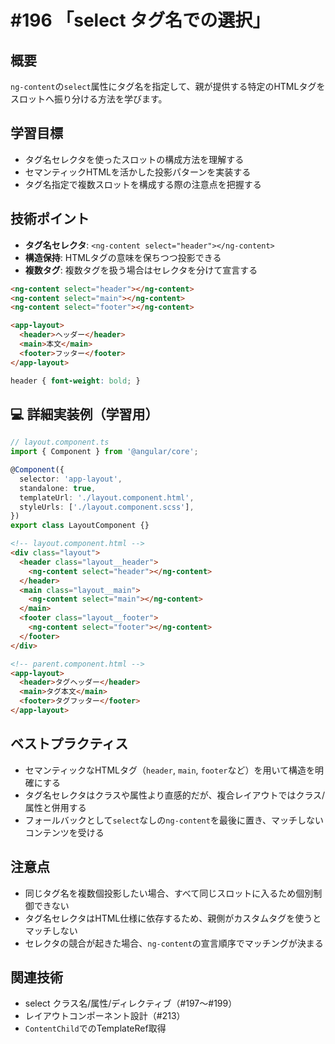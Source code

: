# #196 「select タグ名での選択」

## 概要
`ng-content`の`select`属性にタグ名を指定して、親が提供する特定のHTMLタグをスロットへ振り分ける方法を学びます。

## 学習目標
- タグ名セレクタを使ったスロットの構成方法を理解する
- セマンティックHTMLを活かした投影パターンを実装する
- タグ名指定で複数スロットを構成する際の注意点を把握する

## 技術ポイント
- **タグ名セレクタ**: `<ng-content select="header"></ng-content>`
- **構造保持**: HTMLタグの意味を保ちつつ投影できる
- **複数タグ**: 複数タグを扱う場合はセレクタを分けて宣言する

```html
<ng-content select="header"></ng-content>
<ng-content select="main"></ng-content>
<ng-content select="footer"></ng-content>
```

```html
<app-layout>
  <header>ヘッダー</header>
  <main>本文</main>
  <footer>フッター</footer>
</app-layout>
```

```scss
header { font-weight: bold; }
```

## 💻 詳細実装例（学習用）
```typescript
// layout.component.ts
import { Component } from '@angular/core';

@Component({
  selector: 'app-layout',
  standalone: true,
  templateUrl: './layout.component.html',
  styleUrls: ['./layout.component.scss'],
})
export class LayoutComponent {}
```

```html
<!-- layout.component.html -->
<div class="layout">
  <header class="layout__header">
    <ng-content select="header"></ng-content>
  </header>
  <main class="layout__main">
    <ng-content select="main"></ng-content>
  </main>
  <footer class="layout__footer">
    <ng-content select="footer"></ng-content>
  </footer>
</div>
```

```html
<!-- parent.component.html -->
<app-layout>
  <header>タグヘッダー</header>
  <main>タグ本文</main>
  <footer>タグフッター</footer>
</app-layout>
```

## ベストプラクティス
- セマンティックなHTMLタグ（`header`, `main`, `footer`など）を用いて構造を明確にする
- タグ名セレクタはクラスや属性より直感的だが、複合レイアウトではクラス/属性と併用する
- フォールバックとして`select`なしの`ng-content`を最後に置き、マッチしないコンテンツを受ける

## 注意点
- 同じタグ名を複数個投影したい場合、すべて同じスロットに入るため個別制御できない
- タグ名セレクタはHTML仕様に依存するため、親側がカスタムタグを使うとマッチしない
- セレクタの競合が起きた場合、`ng-content`の宣言順序でマッチングが決まる

## 関連技術
- select クラス名/属性/ディレクティブ（#197〜#199）
- レイアウトコンポーネント設計（#213）
- `ContentChild`でのTemplateRef取得


